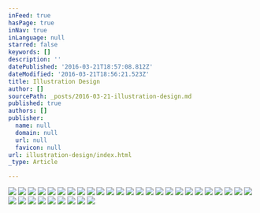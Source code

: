 ```yaml
---
inFeed: true
hasPage: true
inNav: true
inLanguage: null
starred: false
keywords: []
description: ''
datePublished: '2016-03-21T18:57:08.812Z'
dateModified: '2016-03-21T18:56:21.523Z'
title: Illustration Design
author: []
sourcePath: _posts/2016-03-21-illustration-design.md
published: true
authors: []
publisher:
  name: null
  domain: null
  url: null
  favicon: null
url: illustration-design/index.html
_type: Article

---
```

![](https://s3-us-west-2.amazonaws.com/the-grid-img/p/c03d4daf4adebb2efdef2c40d1a440d974772429.jpg)
![](https://s3-us-west-2.amazonaws.com/the-grid-img/p/f46430b4e6ea8ee20e80845829c019b4d8ac2717.jpg)
![](https://s3-us-west-2.amazonaws.com/the-grid-img/p/df929c882851e03e95ff4fa656e5689de4998347.jpg)
![](https://s3-us-west-2.amazonaws.com/the-grid-img/p/c9cb9eff8f9a98db19e96cf76ebdf0ca831586dc.jpg)
![](https://s3-us-west-2.amazonaws.com/the-grid-img/p/05f3bbe391cc053f2253d1c45eb5b1c1e3878bc8.jpg)
![](https://s3-us-west-2.amazonaws.com/the-grid-img/p/de609a3015bd32be339ed5cd626e9ab88b91749d.jpg)
![](https://the-grid-user-content.s3-us-west-2.amazonaws.com/4d0f4727-389b-4906-af80-d09eb87fa2a8.jpg)
![](https://the-grid-user-content.s3-us-west-2.amazonaws.com/b3e8e875-0f2e-4d57-99cd-671ac2cbb023.jpg)
![](https://the-grid-user-content.s3-us-west-2.amazonaws.com/d9db16f9-658c-49b0-9c9d-9228179fbfbf.jpg)
![](https://s3-us-west-2.amazonaws.com/the-grid-img/p/05e3846a31017a93c99fe7ac71dcc8c7e136101b.jpg)
![](https://s3-us-west-2.amazonaws.com/the-grid-img/p/a3894625e5b600f134ba060295d6faa3dd30f8e2.jpg)
![](https://s3-us-west-2.amazonaws.com/the-grid-img/p/d9f16e43db7a6ee72e2f53c1c676dfebf3675a0e.jpg)
![](https://s3-us-west-2.amazonaws.com/the-grid-img/p/063cdde2fbd1a4a1ec0771df1f076549a433a3d5.jpg)
![](https://s3-us-west-2.amazonaws.com/the-grid-img/p/48cd4cc2ce587f9e567ab0ed81b4c00668688644.jpg)
![](https://s3-us-west-2.amazonaws.com/the-grid-img/p/fd589c938097a4cf3fe0a2d2dd7448844ed24f3e.jpg)
![](https://s3-us-west-2.amazonaws.com/the-grid-img/p/b7bb58860c4d89a7b0ffde6c3aa3ff681c164705.jpg)
![](https://s3-us-west-2.amazonaws.com/the-grid-img/p/988e782ae983604cc3e5857c2f62da16237b7953.jpg)
![](https://the-grid-user-content.s3-us-west-2.amazonaws.com/96eb1d49-683a-4d17-b4aa-fd63269d53b9.jpg)
![](https://the-grid-user-content.s3-us-west-2.amazonaws.com/89b4ba27-4951-4020-a98d-09b821ce998e.jpg)
![](https://s3-us-west-2.amazonaws.com/the-grid-img/p/56b45b6cc12f323ea58e74110c5c4558bafcef6d.jpg)
![](https://s3-us-west-2.amazonaws.com/the-grid-img/p/051cdbb9f0140f8026ea8190f30e17a2ef68f90c.jpg)
![](https://s3-us-west-2.amazonaws.com/the-grid-img/p/b3949d463543ce185da379b76758181118fc3869.jpg)
![](https://the-grid-user-content.s3-us-west-2.amazonaws.com/1cd9e110-d9ce-4837-bd09-ea0ab92c66af.jpg)
![](https://s3-us-west-2.amazonaws.com/the-grid-img/p/b8123fe4e9cec6967594d1a72025886d172aa28b.jpg)
![](https://s3-us-west-2.amazonaws.com/the-grid-img/p/a20eb099d01ef3be2d05796f02bdef851ae2d9dc.jpg)
![](https://s3-us-west-2.amazonaws.com/the-grid-img/p/8352cba4c756b7cb523faa40f0e9d7954f1e5063.jpg)
![](https://the-grid-user-content.s3-us-west-2.amazonaws.com/fe44811a-510f-414b-8451-c1e3d68def3f.jpg)
![](https://the-grid-user-content.s3-us-west-2.amazonaws.com/83bb2362-0a37-4405-913f-9119fd76a5a6.jpg)
![](https://the-grid-user-content.s3-us-west-2.amazonaws.com/316cb2be-8e47-45e6-8670-e1c2604b4804.jpg)
![](https://the-grid-user-content.s3-us-west-2.amazonaws.com/fcb6f5fe-7b8e-4771-9d00-df575e72ad84.jpg)
![](https://the-grid-user-content.s3-us-west-2.amazonaws.com/e77780ac-a46f-4201-813e-e5cb4bfc4ba9.jpg)
![](https://the-grid-user-content.s3-us-west-2.amazonaws.com/33d0ec1f-e679-4778-8af4-babaf7dba8b6.jpg)
![](https://the-grid-user-content.s3-us-west-2.amazonaws.com/d3cf7cba-5d92-4e4c-8ac1-c0bab035d104.jpg)
![](https://the-grid-user-content.s3-us-west-2.amazonaws.com/815dc62e-09fe-46fc-86bf-c57851a52766.jpg)